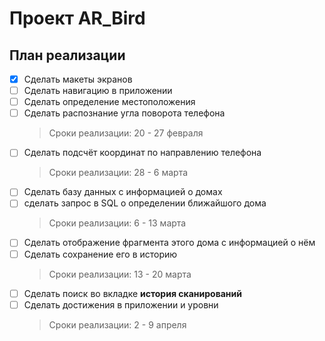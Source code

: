 # Проект AR_Bird
План реализации
----
- [x] Сделать макеты экранов 
- [ ] Сделать навигацию в приложении
- [ ] Сделать определение местоположения
- [ ] Сделать распознание угла поворота телефона
    > Сроки реализации: 20 - 27 февраля 
- [ ] Сделать подсчёт координат по направлению телефона
    > Сроки реализации: 28 - 6 марта
- [ ] Сделать базу данных с информацией о домах
- [ ] сделать запрос в SQL о определении ближайшого дома
    > Сроки реализации: 6 - 13 марта 
- [ ] Сделать отображение фрагмента этого дома с информацией о нём
- [ ] Сделать сохранение его в историю
    > Сроки реализации: 13 - 20 марта 
- [ ] Сделать поиск во вкладке **история сканирований** 
- [ ] Сделать достижения в приложении и уровни
    > Сроки реализации: 2 - 9 апреля 
